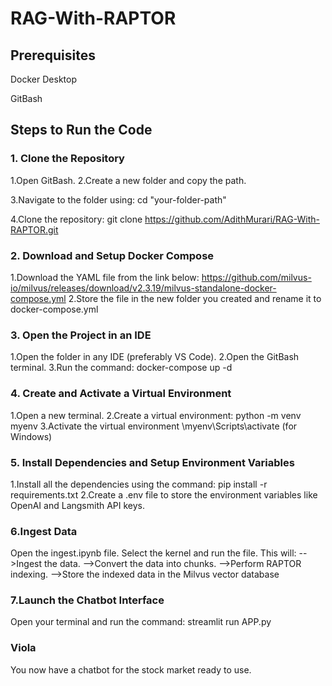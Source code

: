 # RAG-With-RAPTOR
## Prerequisites
Docker Desktop

GitBash

## Steps to Run the Code

### 1. Clone the Repository
1.Open GitBash.
2.Create a new folder and copy the path.

3.Navigate to the folder using:
cd "your-folder-path"

4.Clone the repository:
git clone https://github.com/AdithMurari/RAG-With-RAPTOR.git

### 2. Download and Setup Docker Compose
1.Download the YAML file from the link below:
https://github.com/milvus-io/milvus/releases/download/v2.3.19/milvus-standalone-docker-compose.yml
2.Store the file in the new folder you created and rename it to docker-compose.yml

### 3. Open the Project in an IDE
1.Open the folder in any IDE (preferably VS Code).
2.Open the GitBash terminal.
3.Run the command:
docker-compose up -d

### 4. Create and Activate a Virtual Environment
1.Open a new terminal.
2.Create a virtual environment:
python -m venv myenv
3.Activate the virtual environment
\myenv\Scripts\activate (for Windows)

### 5. Install Dependencies and Setup Environment Variables
1.Install all the dependencies using the command:
pip install -r requirements.txt
2.Create a .env file to store the environment variables like OpenAI and Langsmith API keys.

### 6.Ingest Data
Open the ingest.ipynb file.
Select the kernel and run the file. This will:
-->Ingest the data.
-->Convert the data into chunks.
-->Perform RAPTOR indexing.
-->Store the indexed data in the Milvus vector database

### 7.Launch the Chatbot Interface
Open your terminal and run the command:
streamlit run APP.py

### Viola
You now have a chatbot for the stock market ready to use.

